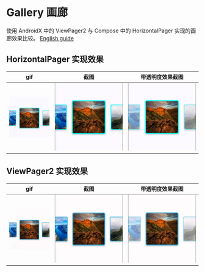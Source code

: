 # Gallery 画廊
使用 AndroidX 中的 ViewPager2 与 Compose 中的 Horizo​​ntalPager 实现的画廊效果比较。
[English guide](https://github.com/YangSion/Gallery/blob/master/README.md)

## HorizontalPager 实现效果
|gif          |截图       |带透明度效果截图        |
| ----------- | ----------- | ----------- |
| ![动态效果](compose/HorizontalPager.gif) | ![效果图](compose/HorizontalPager_1.png) | ![带透明度效果图](compose/HorizontalPager_2.png) |


## ViewPager2 实现效果
|gif          |截图       |带透明度效果截图        |
| ----------- | ----------- | ----------- |
| ![动态效果](viewpager2/ViewPager2.gif) | ![效果图](viewpager2/ViewPager2_1.png) | ![带透明度效果图](viewpager2/ViewPager2_2.png) |
